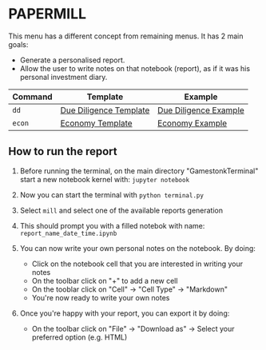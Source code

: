 # PAPERMILL

This menu has a different concept from remaining menus. It has 2 main goals:
 - Generate a personalised report.
 - Allow the user to write notes on that notebook (report), as if it was his personal investment diary.

Command | Template | Example
------ | --------|----
`dd`   | [Due Diligence Template](/notebooks/templates/due_diligence.ipynb) | [Due Diligence Example](/notebooks/examples/GME_20210704_191432_due_diligence.html)
`econ` | [Economy Template](/notebooks/templates/econ_data.ipynb) | [Economy Example](/notebooks/examples/econ_data_20210704_074122.html)

     
## How to run the report

1. Before running the terminal, on the main directory "GamestonkTerminal" start a new notebook kernel with: `jupyter notebook`

2. Now you can start the terminal with `python terminal.py`

3. Select `mill` and select one of the available reports generation

4. This should prompt you with a filled notebok with name: `report_name_date_time.ipynb` 

5. You can now write your own personal notes on the notebook. By doing:
   * Click on the notebook cell that you are interested in writing your notes
   * On the toolbar click on "+" to add a new cell
   * On the tooblar click on "Cell" -> "Cell Type" -> "Markdown"
   * You're now ready to write your own notes

6. Once you're happy with your report, you can export it by doing:
   * On the toolbar click on "File" -> "Download as" -> Select your preferred option (e.g. HTML)
